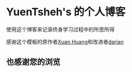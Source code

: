 # YuenTsheh's 的个人博客

​使用这个博客来记录终身学习过程中的所思所得

感谢这个模板的原作者[Xuan Huang](https://huangxuan.me/)和改进者[darian](https://darian1996.github.io/)

## 也感谢您的浏览
